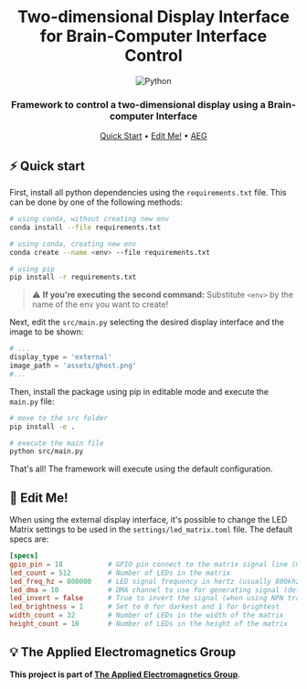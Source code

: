 <div align="center">

# Two-dimensional Display Interface <br> for Brain-Computer Interface Control

![Python](https://img.shields.io/badge/python-3670A0?style=for-the-badge&logo=python&logoColor=ffdd54)

### Framework to control a two-dimensional display using a Brain-computer Interface

[Quick Start](#%EF%B8%8F-quick-start) •
[Edit Me!](#-edit-me)  •
[AEG](#-the-applied-electromagnetics-group)

</div>

## ⚡️ Quick start 

First, install all python dependencies using the `requirements.txt` file. This can be done by one of the following methods:

```bash
# using conda, without creating new env
conda install --file requirements.txt

# using conda, creating new env
conda create --name <env> --file requirements.txt

# using pip
pip install -r requirements.txt
```
> ⚠️ **If you're executing the second command:** Substitute ```<env>``` by the name of the env you want to create!

Next, edit the ```src/main.py``` selecting the desired display interface and the image to be shown:

```python
# ...
display_type = 'external'
image_path = 'assets/ghost.png'
#...
```

Then, install the package using pip in editable mode and execute the ```main.py``` file:

```bash
# move to the src folder
pip install -e .

# execute the main file
python src/main.py
```

That's all! The framework will execute using the default configuration.

## 📝 Edit Me!

When using the external display interface, it's possible to change the LED Matrix settings to be used in the ```settings/led_matrix.toml``` file. The default specs are:

```toml
[specs]
gpio_pin = 18           # GPIO pin connect to the matrix signal line (must support PWM)
led_count = 512         # Number of LEDs in the matrix
led_freq_hz = 800000    # LED signal frequency in hertz (usually 800khz)
led_dma = 10            # DMA channel to use for generating signal (defaults to 10)
led_invert = false      # True to invert the signal (when using NPN transistor level shift)
led_brightness = 1      # Set to 0 for darkest and 1 for brightest
width_count = 32        # Number of LEDs in the width of the matrix
height_count = 16       # Number of LEDs in the height of the matrix
```

## 💡 The Applied Electromagnetics Group

**This project is part of [The Applied Electromagnetics Group](http://www.sel.eesc.usp.br/leonardo/)**. 
